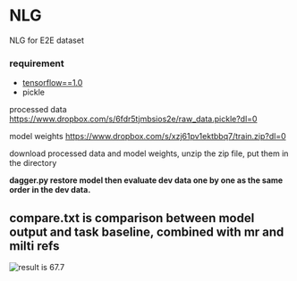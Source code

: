 # NLG
NLG for E2E dataset 

### requirement ###
- [tensorflow==1.0](https://github.com/tensorflow/tensorflow/tree/r1.0)
- pickle


processed data https://www.dropbox.com/s/6fdr5tjmbsios2e/raw_data.pickle?dl=0

model weights https://www.dropbox.com/s/xzj61pv1ektbbq7/train.zip?dl=0

download processed data and model weights, unzip the zip file, put them in the directory

**dagger.py restore model then evaluate dev data one by one as the same order in the dev data.**

## __compare.txt is comparison between model output and task baseline, combined with mr and milti refs__ ##

![result is 67.7](https://github.com/superthierry/NLG/blob/master/result.png)
